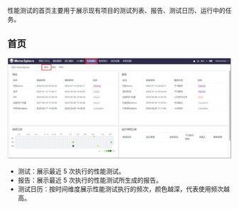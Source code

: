 性能测试的首页主要用于展示现有项目的测试列表、报告、测试日历、运行中的任务。

## 首页
![!测试跟踪首页](../../img/performance/性能测试首页.png)

- 测试：展示最近 5 次执行的性能测试。
- 报告：展示最近 5 次执行的性能测试所生成的报告。
- 测试日历：按时间维度展示性能测试执行的频次，颜色越深，代表使用频次越高。
